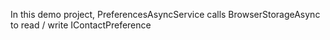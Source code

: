 In this demo project, PreferencesAsyncService calls BrowserStorageAsync to read / write IContactPreference

